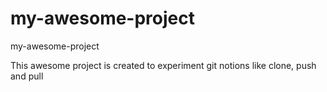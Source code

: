 # my-awesome-project
my-awesome-project

This awesome project is created to experiment git notions like clone, push and pull

